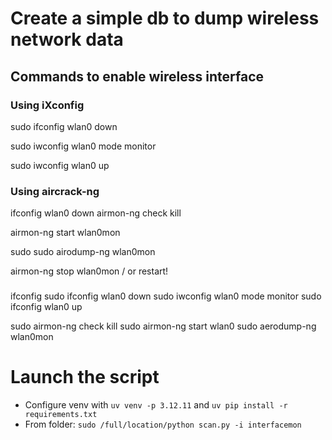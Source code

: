 # Create a simple db to dump wireless network data


## Commands to enable wireless interface




### Using iXconfig

sudo ifconfig wlan0 down


sudo iwconfig wlan0 mode monitor

sudo iwconfig wlan0 up

### Using aircrack-ng

ifconfig wlan0 down
airmon-ng check kill

airmon-ng start wlan0mon

sudo sudo airodump-ng wlan0mon

airmon-ng stop wlan0mon / or restart!

###

ifconfig
sudo ifconfig wlan0 down
sudo iwconfig wlan0 mode monitor
sudo ifconfig wlan0 up

sudo airmon-ng check kill
sudo airmon-ng start wlan0
sudo aerodump-ng wlan0mon

# Launch the script

* Configure venv with `uv venv -p 3.12.11` and `uv pip install -r requirements.txt`
* From folder: `sudo /full/location/python scan.py -i interfacemon`